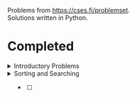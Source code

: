 Problems from <https://cses.fi/problemset>.<br>
Solutions written in Python.


# Completed

<details>
    <summary>Introductory Problems</summary>
    
- [x] [Weird Algorithm](https://cses.fi/problemset/task/1068)
- [x] [Missing Number](https://cses.fi/problemset/task/1083)
- [x] [Repetitions](https://cses.fi/problemset/task/1069)
- [x] [Increasing Array](https://cses.fi/problemset/task/1094)
- [x] [Permutations](https://cses.fi/problemset/task/1070/)
- [x] [Number Spiral](https://cses.fi/problemset/task/1071/)
- [x] [Two Knights](https://cses.fi/problemset/task/1072/)
- [x] [Two Sets](https://cses.fi/problemset/task/1092/)
- [x] [Bit String](https://cses.fi/problemset/task/1617)
- [x] [Trailing Zeros](https://cses.fi/problemset/task/1618/)
- [x] [Coin Piles](https://cses.fi/problemset/task/1754/)
- [x] [Palindrome Reorder](https://cses.fi/problemset/task/1755)
- [x] [Gray Code](https://cses.fi/problemset/task/2205/)
- [ ] [Tower of Hanoi](https://cses.fi/problemset/task/2165)
- [x] [Creating Strings](https://cses.fi/problemset/task/1622)
- [ ] [Apple Division](https://cses.fi/problemset/task/1623)
- [ ] [Chessboard and Queens](https://cses.fi/problemset/task/1624)
- [ ] [Digit Queries](https://cses.fi/problemset/task/2431)
- [ ] [Grid Paths](https://cses.fi/problemset/task/1625)
</details>


<details>
    <summary>Sorting and Searching<summary>

- [ ]
</details>